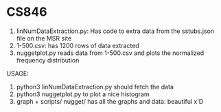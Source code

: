 # CS846

1. linNumDataExtraction.py: Has code to extra data from the sstubs.json file on the MSR site
2. 1-500.csv: has 1200 rows of data extracted
3. nuggetplot.py reads data from 1-500.csv and plots the normalized frequency distribution

USAGE:

1. python3 linNumDataExtraction.py should fetch the data
2. python3 nuggetplot.py to plot a nice histogram
3. graph + scripts/ nugget/ has all the graphs and data: beautiful x'D
